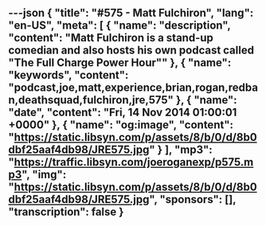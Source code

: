 ---json
{
  "title": "#575 - Matt Fulchiron",
  "lang": "en-US",
  "meta": [
    {
      "name": "description",
      "content": "Matt Fulchiron is a stand-up comedian and also hosts his own podcast called \"The Full Charge Power Hour\""
    },
    {
      "name": "keywords",
      "content": "podcast,joe,matt,experience,brian,rogan,redban,deathsquad,fulchiron,jre,575"
    },
    {
      "name": "date",
      "content": "Fri, 14 Nov 2014 01:00:01 +0000"
    },
    {
      "name": "og:image",
      "content": "https://static.libsyn.com/p/assets/8/b/0/d/8b0dbf25aaf4db98/JRE575.jpg"
    }
  ],
  "mp3": "https://traffic.libsyn.com/joeroganexp/p575.mp3",
  "img": "https://static.libsyn.com/p/assets/8/b/0/d/8b0dbf25aaf4db98/JRE575.jpg",
  "sponsors": [],
  "transcription": false
}
---
<episode-header />

<timemark seconds="0" />

<transcribe-call-to-action />

<episode-footer />